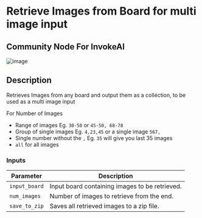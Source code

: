 # Retrieve Images from Board for multi image input
## Community Node For InvokeAI

![image](https://github.com/mickr777/multiImagesfromboard/assets/115216705/860e2822-6b0a-4a11-ac44-652f66bd5169)

## Description
Retrieves Images from any board and output them as a collection, to be used as a multi image input

For Number of Images
* Range of images Eg. `30-50` or `45-50, 68-78`
* Group of single images Eg. `4,23,45` or a single image `567,`
* Single number without the `,` Eg. `35` will give you last 35 images
* `all` for all images

### Inputs
| Parameter     | Description                                 
|---------------|---------------------------------------------|
| `input_board`  | Input board containing images to be retrieved.|
| `num_images` | Number of images to retrieve from the end.|
| `save_to_zip` | Saves all retrieved images to a zip file.|
